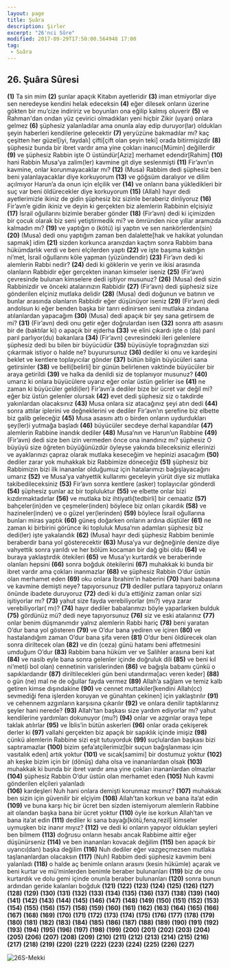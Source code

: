 ```yaml
---
layout: page
title: Şuâra
description: Şirler
excerpt: "26'nci Sûre"
modified: 2017-09-29T17:50:00.564948 17:00
tag: 
 - Suâra
---
```


## 26. Şuâra Sûresi

**(1)** Ta sin mim
**(2)** şunlar apaçık Kitabın ayetleridir
**(3)** iman etmiyorlar diye sen neredeyse kendini helak edeceksin
**(4)** eğer dilesek onların üzerine gökten bir mu’cize indiririz ve boyunları ona eğilip kalmış oluverir 
**(5)** ve Rahman'dan ondan yüz çevirici olmadıkları yeni hiçbir Zikir (uyarı) onlara gelmez 
**(6)** şüphesiz yalanladılar ama onunla alay edip duruyor(lar) oldukları şeyin haberleri kendilerine gelecektir
**(7)** yeryüzüne bakmadılar mı? kaç çeşitten her güzel[iyi, faydalı] çifti[çift olan şeyin teki] orada bitirmişizdir 
**(8)** şüphesiz bunda bir ibret vardır ama yine çokları inanıcı[Mümin] değillerdir
**(9)** ve şüphesiz Rabbin işte O üstündür[Aziz] merhamet edendir[Rahim]
**(10)** hani Rabbin Musa’ya zalim(ler) kavmine git diye seslenmişti 
**(11)** Fir’avn’ın kavmine, onlar korunmayacaklar mı?
**(12)** (Musa) Rabbim dedi şüphesiz ben beni yalanlayacaklar diye korkuyorum 
**(13)** ve göğsüm daralıyor ve dilim açılmıyor Harun’a da onun için elçilik ver 
**(14)** ve onların bana yükledikleri bir suç var beni öldürecekler diye korkuyorum
**(15)** (Allah) hayır dedi ayetlerimizle ikiniz de gidin şüphesiz biz sizinle beraberiz dinliyoruz
**(16)** Fir’avn’e gidin ikiniz ve deyin ki gerçekten biz alemlerin Rabbinin elçisiyiz
**(17)** İsrail oğullarını bizimle beraber gönder 
**(18)** (Fir’avn) dedi ki içimizden bir çocuk olarak biz seni yetiştirmedik mi? ve ömründen nice yıllar aramızda kalmadın mı? 
**(19)** ve yaptığın o (kötü) işi yaptın ve sen nankörlerden(sin)
**(20)** (Musa) dedi onu yaptığım zaman ben dalalette[hak ve hakikat yolundan sapmak] idim
**(21)** sizden korkunca aranızdan kaçtım sonra Rabbim bana hükümdarlık verdi ve beni elçilerden yaptı
**(22)** ve işte başıma kaktığın ni’met, İsrail oğullarını köle yapman (yüzündendir)
**(23)** Fir’avn dedi ki alemlerin Rabbi nedir?
**(24)** dedi ki göklerin ve yerin ve ikisi arasında olanların Rabbidir eğer gerçekten inanan kimseler iseniz
**(25)** (Fir’avn) çevresinde bulunan kimselere dedi işitiyor musunuz?
**(26)** (Musa) dedi sizin Rabbinizdir ve önceki atalarınızın Rabbidir
**(27)** (Fir’avn) dedi şüphesiz size gönderilen elçiniz mutlaka delidir
**(28)** (Musa) dedi doğunun ve batının ve bunlar arasında olanların Rabbidir eğer düşünüyor iseniz
**(29)** (Fir’avn) dedi andolsun ki eğer benden başka bir tanrı edinirsen seni mutlaka zindana atılanlardan yapacağım
**(30)** (Musa) dedi apaçık bir şey sana getirsem de mi? 
**(31)** (Fir’avn) dedi onu getir eğer doğrulardan isen
**(32)** sonra attı asasını bir de (baktılar ki) o apaçık bir ejderha
**(33)** ve elini çıkardı işte o (da) parıl parıl parlıyor(du) bakanlara
**(34)** (Fir’avn) çevresindeki ileri gelenlere şüphesiz dedi bu bilen bir büyücüdür
**(35)** büyüsüyle toprağınızdan sizi çıkarmak istiyor o halde ne? buyurursunuz
**(36)** dediler ki onu ve kardeşini beklet ve kentlere toplayıcılar gönder 
**(37)** bütün bilgin büyücüleri sana getirsinler 
**(38)** ve belli[belirli] bir günün belirlenen vaktinde büyücüler bir araya getirildi 
**(39)** ve halka da denildi siz de toplanıyor musunuz? 
**(40)** umarız ki onlara büyücülere uyarız eğer onlar üstün gelirler ise
**(41)** ne zaman ki büyücüler geldi(ler) Fir’avn’a dediler bize bir ücret var değil mi? eğer biz üstün gelenler olursak 
**(42)** evet dedi şüphesiz siz o takdirde yakınlardan olacaksınız
**(43)** Musa onlara siz atacağınız şeyi atın dedi
**(44)** sonra attılar iplerini ve değneklerini ve dediler Fir’avn’ın şerefine biz elbette biz galib geleceğiz
**(45)** Musa asasını attı o birden onların uydurdukları şey(ler)i  yutmağa başladı
**(46)** büyücüler secdeye derhal kapandılar 
**(47)** alemlerin Rabbine inandık dediler 
**(48)** Musa’nın ve Harun’un Rabbine
**(49)** (Fir’avn) dedi size ben izin vermeden önce ona inandınız mı? şüphesiz O büyüyü size öğreten büyüğünüzdür öyleyse yakında bileceksiniz ellerinizi ve ayaklarınızı çapraz olarak mutlaka keseceğim ve hepinizi asacağım 
**(50)** dediler zarar yok muhakkak biz Rabbimize döneceğiz
**(51)** şüphesiz biz Rabbimizin bizi ilk inananlar olduğumuz için hatalarımızı bağışlayacağını umarız 
**(52)** ve Musa’ya vahyettik kullarımı geceleyin yürüt diye siz mutlaka takibedileceksiniz
**(53)** Fir’avn sonra kentlere (asker) toplayıcılar gönderdi 
**(54)** şüphesiz şunlar az bir topluluktur
**(55)** ve elbette onlar bizi kızdırmaktadırlar
**(56)** ve mutlaka biz ihtiyatlı[tedbirli] bir cemaatiz
**(57)** bahçeler(in)den ve çeşmeler(inden) böylece biz onları çıkardık 
**(58)** ve hazineler(inden) ve o güzel yer(lerinden)
**(59)** böylece İsrail oğullarına bunları miras yaptık 
**(60)** güneş doğarken onların ardına düştüler 
**(61)** ne zaman ki birbirini görünce iki topluluk Musa’nın adamları şüphesiz biz dedi(ler) işte yakalandık
**(62)** (Musa) hayır dedi şüphesiz Rabbim benimle beraberdir bana yol gösterecektir
**(63)** Musa’ya vur değneğinle denize diye vahyettik sonra yarıldı ve her bölüm kocaman bir dağ gibi oldu 
**(64)** ve buraya yaklaştırdık ötekileri
**(65)** ve Musa’yı kurtardık ve beraberinde olanları hepsini
**(66)** sonra boğduk ötekilerini
**(67)** muhakkak ki bunda bir ibret vardır ama çokları inanmazlar
**(68)** ve şüphesiz Rabbin O’dur üstün olan merhamet eden
**(69)** oku onlara İbrahim’in haberini
**(70)** hani babasına ve kavmine demişti neye? tapıyorsunuz
**(71)** dediler putlara tapıyoruz onların önünde ibadete duruyoruz
**(72)** dedi ki du’a ettiğiniz zaman onlar sizi işitiyorlar mı?
**(73)** yahut size fayda verebiliyorlar (mı?) veya zarar verebiliyorlar( mı)?
**(74)** hayır dediler babalarımızı böyle yaparlarken bulduk
**(75)** gördünüz mü? dedi neye tapıyorsunuz
**(76)** siz ve eski atalarınız 
**(77)** onlar benim düşmanımdır yalnız alemlerin Rabbi hariç 
**(78)** beni yaratan O’dur bana yol gösteren
**(79)** ve O’dur bana yediren ve içiren
**(80)** ve hastalandığım zaman O’dur bana şifa veren
**(81)** O’dur beni öldürecek olan sonra diriltecek olan
**(82)** ve din (ceza) günü hatamı beni affetmesini umduğum O’dur 
**(83)** Rabbim bana hüküm ver ve Salihler arasına beni kat 
**(84)** ve nasib eyle bana sonra gelenler içinde doğruluk dili 
**(85)** ve beni kıl ni’met(i bol olan) cennetinin varislerinden 
**(86)** ve bağışla babamı çünkü o sapıklardandır
**(87)** diriltilecekleri gün beni utandırma[acı veren keder]
**(88)** o gün (ne) mal ne de oğullar fayda vermez
**(89)** Allah’a sağlam ve temiz kalb getiren kimse dışındakine
**(90)** ve cennet muttakiler[kendini Allah(cc) sevmediği fena işlerden koruyan ve günahtan çekinen] için yaklaştırılır 
**(91)** ve cehennem azgınların karşısına çıkarılır 
**(92)** ve onlara denilir taptıklarınız şeyler hani nerede? 
**(93)** Allah’tan başkası size yardım ediyorlar mı? yahut kendilerine yardımları dokunuyor (mu?)
**(94)** onlar ve azgınlar oraya tepe taklak atılırlar
**(95)** ve İblis’in bütün askerleri 
**(96)** onlar orada çekişerek derler ki 
**(97)** vallahi gerçekten biz apaçık bir sapıklık içinde imişiz
**(98)** çünkü alemlerin Rabbine sizi eşit tutuyorduk 
**(99)** suçlulardan başkası bizi saptıramazlar
**(100)** bizim şefa’atçilerimiz[bir suçun bağışlanması için vasıtalık eden] artık yoktur 
**(101)** ve sıcak[samimi] bir dostumuz yoktur 
**(102)** ah keşke bizim için bir (dönüş) daha olsa ve inananlardan olsak 
**(103)** muhakkak ki bunda bir ibret vardır ama yine çokları inananlardan olmazlar
**(104)** şüphesiz Rabbin O’dur üstün olan merhamet eden
**(105)** Nuh kavmi gönderilen elçileri yalanladı	
**(106)** kardeşleri Nuh hani onlara demişti korunmaz mısınız?
**(107)** muhakkak ben sizin için güvenilir bir elçiyim
**(108)** Allah’tan korkun ve bana ita’at edin
**(109)** ve buna karşı hiç bir ücret ben sizden istemiyorum alemlerin Rabbine ait olandan başka bana bir ücret yoktur
**(110)** öyle ise korkun Allah’tan ve bana ita’at edin
**(111)** dediler ki sana bayağı[kötü,fena,rezil] kimseler uymuşken biz inanır mıyız?
**(112)** ve dedi ki onların yapıyor oldukları şeyleri ben bilmem 
**(113)** doğrusu onların hesabı ancak Rabbime aittir eğer düşünürseniz
**(114)** ve ben inananları kovacak değilim 
**(115)** ben apaçık bir uyarıcı(dan) başka değilim
**(116)** Nuh dediler eğer vazgeçmezsen mutlaka taşlananlardan olacaksın 
**(117)** (Nuh) Rabbim dedi şüphesiz kavmim beni yalanladı
**(118)** o halde aç benimle onların arasını (kesin hükümle) açarak ve beni kurtar ve mü’minlerden benimle beraber bulunanları 
**(119)** biz de onu kurtardık ve dolu gemi içinde onunla beraber bulunanları 
**(120)** sonra bunun ardından geride kalanları boğduk
**(121)**
**(122)**
**(123)**
**(124)**
**(125)**
**(126)**
**(127)**
**(128)**
**(129)**
**(130)**
**(131)**
**(132)**
**(133)**
**(134)**
**(135)**
**(136)**
**(137)**
**(138)**
**(139)**
**(140)**
**(141)**
**(142)**
**(143)**
**(144)**
**(145)**
**(146)**
**(147)**
**(148)**
**(149)**
**(150)**
**(151)**
**(152)**
**(153)**
**(154)**
**(155)**
**(156)**
**(157)**
**(158)**
**(159)**
**(160)**
**(161)**
**(162)**
**(163)**
**(164)**
**(165)**
**(166)**
**(167)**
**(168)**
**(169)**
**(170)**
**(171)**
**(172)**
**(173)**
**(174)**
**(175)**
**(176)**
**(177)**
**(178)**
**(179)**
**(180)**
**(181)**
**(182)**
**(183)**
**(184)** 
**(185)** 
**(186)**
**(187)**
**(188)**
**(189)**
**(190)**
**(191)** 
**(192)** 
**(193)** 
**(194)** 
**(195)** 
**(196)**
**(197)**
**(198)**
**(199)**
**(200)**
**(201)** 
**(202)** 
**(203)** 
**(204)** 
**(205)** 
**(206)**
**(207)**
**(208)**
**(209)**
**(210)**
**(211)**
**(212)**
**(213)**
**(214)**
**(215)**
**(216)**
**(217)**
**(218)**
**(219)**
**(220)**
**(221)**
**(222)**
**(223)**
**(224)**
**(225)**
**(226)**
**(227)**

![26S-Mekki]({{site.url}}/images/ayrac-muhur.png)
